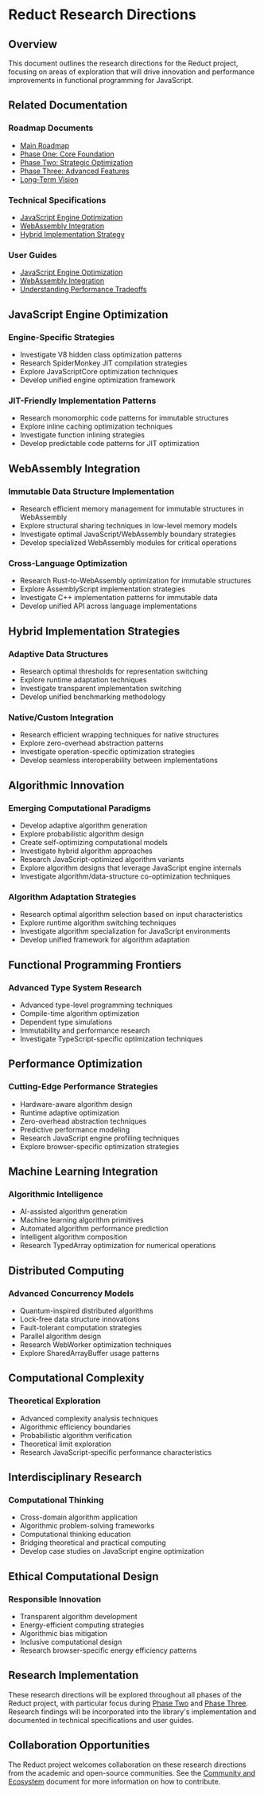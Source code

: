 # Reduct Research Directions

## Overview

This document outlines the research directions for the Reduct project, focusing on areas of exploration that will drive innovation and performance improvements in functional programming for JavaScript.

## Related Documentation

### Roadmap Documents
- [Main Roadmap](./index.md)
- [Phase One: Core Foundation](./phase-one.md)
- [Phase Two: Strategic Optimization](./phase-two.md)
- [Phase Three: Advanced Features](./phase-three.md)
- [Long-Term Vision](./long-term-vision.md)

### Technical Specifications
- [JavaScript Engine Optimization](../technical/javascript-engine-optimization.md)
- [WebAssembly Integration](../technical/webassembly-integration-spec.md)
- [Hybrid Implementation Strategy](../technical/hybrid-implementation-strategy.md)

### User Guides
- [JavaScript Engine Optimization](../../guides/performance/engine-optimization.md)
- [WebAssembly Integration](../../guides/performance/webassembly-integration.md)
- [Understanding Performance Tradeoffs](../../guides/performance/understanding-performance-tradeoffs.md)

## JavaScript Engine Optimization
### Engine-Specific Strategies
- Investigate V8 hidden class optimization patterns
- Research SpiderMonkey JIT compilation strategies
- Explore JavaScriptCore optimization techniques
- Develop unified engine optimization framework

### JIT-Friendly Implementation Patterns
- Research monomorphic code patterns for immutable structures
- Explore inline caching optimization techniques
- Investigate function inlining strategies
- Develop predictable code patterns for JIT optimization

## WebAssembly Integration
### Immutable Data Structure Implementation
- Research efficient memory management for immutable structures in WebAssembly
- Explore structural sharing techniques in low-level memory models
- Investigate optimal JavaScript/WebAssembly boundary strategies
- Develop specialized WebAssembly modules for critical operations

### Cross-Language Optimization
- Research Rust-to-WebAssembly optimization for immutable structures
- Explore AssemblyScript implementation strategies
- Investigate C++ implementation patterns for immutable data
- Develop unified API across language implementations

## Hybrid Implementation Strategies
### Adaptive Data Structures
- Research optimal thresholds for representation switching
- Explore runtime adaptation techniques
- Investigate transparent implementation switching
- Develop unified benchmarking methodology

### Native/Custom Integration
- Research efficient wrapping techniques for native structures
- Explore zero-overhead abstraction patterns
- Investigate operation-specific optimization strategies
- Develop seamless interoperability between implementations

## Algorithmic Innovation
### Emerging Computational Paradigms
- Develop adaptive algorithm generation
- Explore probabilistic algorithm design
- Create self-optimizing computational models
- Investigate hybrid algorithm approaches
- Research JavaScript-optimized algorithm variants
- Explore algorithm designs that leverage JavaScript engine internals
- Investigate algorithm/data-structure co-optimization techniques

### Algorithm Adaptation Strategies
- Research optimal algorithm selection based on input characteristics
- Explore runtime algorithm switching techniques
- Investigate algorithm specialization for JavaScript environments
- Develop unified framework for algorithm adaptation

## Functional Programming Frontiers
### Advanced Type System Research
- Advanced type-level programming techniques
- Compile-time algorithm optimization
- Dependent type simulations
- Immutability and performance research
- Investigate TypeScript-specific optimization techniques

## Performance Optimization
### Cutting-Edge Performance Strategies
- Hardware-aware algorithm design
- Runtime adaptive optimization
- Zero-overhead abstraction techniques
- Predictive performance modeling
- Research JavaScript engine profiling techniques
- Explore browser-specific optimization strategies

## Machine Learning Integration
### Algorithmic Intelligence
- AI-assisted algorithm generation
- Machine learning algorithm primitives
- Automated algorithm performance prediction
- Intelligent algorithm composition
- Research TypedArray optimization for numerical operations

## Distributed Computing
### Advanced Concurrency Models
- Quantum-inspired distributed algorithms
- Lock-free data structure innovations
- Fault-tolerant computation strategies
- Parallel algorithm design
- Research WebWorker optimization techniques
- Explore SharedArrayBuffer usage patterns

## Computational Complexity
### Theoretical Exploration
- Advanced complexity analysis techniques
- Algorithmic efficiency boundaries
- Probabilistic algorithm verification
- Theoretical limit exploration
- Research JavaScript-specific performance characteristics

## Interdisciplinary Research
### Computational Thinking
- Cross-domain algorithm application
- Algorithmic problem-solving frameworks
- Computational thinking education
- Bridging theoretical and practical computing
- Develop case studies on JavaScript engine optimization

## Ethical Computational Design
### Responsible Innovation
- Transparent algorithm development
- Energy-efficient computing strategies
- Algorithmic bias mitigation
- Inclusive computational design
- Research browser-specific energy efficiency patterns

## Research Implementation

These research directions will be explored throughout all phases of the Reduct project, with particular focus during [Phase Two](./phase-two.md) and [Phase Three](./phase-three.md). Research findings will be incorporated into the library's implementation and documented in technical specifications and user guides.

## Collaboration Opportunities

The Reduct project welcomes collaboration on these research directions from the academic and open-source communities. See the [Community and Ecosystem](../development/community-ecosystem.md) document for more information on how to contribute.
